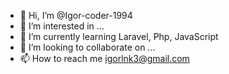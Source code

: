 - 👋 Hi, I’m @Igor-coder-1994
- 👀 I’m interested in ...
- 🌱 I’m currently learning Laravel, Php, JavaScript
- 💞️ I’m looking to collaborate on ...
- 📫 How to reach me igorlnk3@gmail.com

<!---
Igor-coder-1994/Igor-coder-1994 is a ✨ special ✨ repository because its `README.md` (this file) appears on your GitHub profile.
You can click the Preview link to take a look at your changes.
--->
